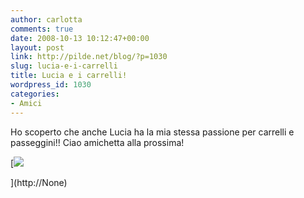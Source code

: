 ```yaml
---
author: carlotta
comments: true
date: 2008-10-13 10:12:47+00:00
layout: post
link: http://pilde.net/blog/?p=1030
slug: lucia-e-i-carrelli
title: Lucia e i carrelli!
wordpress_id: 1030
categories:
- Amici
---
```


Ho scoperto che anche Lucia ha la mia stessa passione per carrelli e passeggini!! Ciao amichetta alla prossima!

[![](http://pilde.net/blog/wp-content/uploads/2008/10/lucia.jpg)


](http://None)



